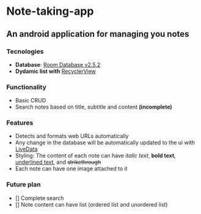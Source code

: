 # Note-taking-app
## An android application for managing you notes

### Tecnologies
- **Database**: [Room Database v2.5.2](https://developer.android.com/training/data-storage/room)
- **Dydamic list with** [RecyclerView](https://developer.android.com/develop/ui/views/layout/recyclerview)
### Functionality
- Basic CRUD
- Search notes based on title, subtitle and content **(incomplete)**
### Features
- Detects and formats web URLs automatically
- Any change in the database will be automatically updated to the ui with [LiveData](https://developer.android.com/topic/libraries/architecture/livedata)
- Styling: The content of each note can have *italic text*, **bold text**, <ins>underlined text</ins>, and ~~strikethrough~~
- Each note can have one image attached to it
### Future plan
- [] Complete search
- [] Note content can have list (ordered list and unordered list)
